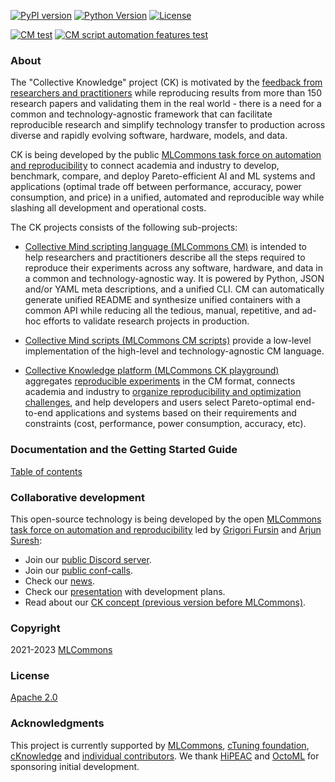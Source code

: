 [![PyPI version](https://badge.fury.io/py/cmind.svg)](https://pepy.tech/project/cmind)
[![Python Version](https://img.shields.io/badge/python-3+-blue.svg)](https://github.com/mlcommons/ck/tree/master/cm/cmind)
[![License](https://img.shields.io/badge/License-Apache%202.0-green)](LICENSE.md)

[![CM test](https://github.com/mlcommons/ck/actions/workflows/test-cm.yml/badge.svg)](https://github.com/mlcommons/ck/actions/workflows/test-cm.yml)
[![CM script automation features test](https://github.com/mlcommons/ck/actions/workflows/test-cm-script-features.yml/badge.svg)](https://github.com/mlcommons/ck/actions/workflows/test-cm-script-features.yml)

### About

The "Collective Knowledge" project (CK) is motivated by the [feedback from researchers and practitioners](https://learning.acm.org/techtalks/reproducibility)
while reproducing results from more than 150 research papers and validating them in the real world - 
there is a need for a common and technology-agnostic framework
that can facilitate reproducible research and simplify technology transfer to production
across diverse and rapidly evolving software, hardware, models, and data.

CK is being developed by the public [MLCommons task force on automation and reproducibility](docs/taskforce.md) 
to connect academia and industry to develop, benchmark, compare, and deploy Pareto-efficient AI and ML systems and applications 
(optimal trade off between performance, accuracy, power consumption, and price)
in a unified, automated and reproducible way while slashing all development and operational costs.

The CK projects consists of the following sub-projects:

* [Collective Mind scripting language (MLCommons CM)](cm) 
  is intended to help researchers and practitioners
  describe all the steps required to reproduce their experiments across any software, hardware, and data
  in a common and technology-agnostic way.
  It is powered by Python, JSON and/or YAML meta descriptions, and a unified CLI.
  CM can automatically generate unified README and synthesize unified containers with a common API
  while reducing all the tedious, manual, repetitive, and ad-hoc efforts to validate research projects in production.

* [Collective Mind scripts (MLCommons CM scripts)](cm-mlops/script) 
  provide a low-level implementation of the high-level and technology-agnostic CM language.

* [Collective Knowledge platform (MLCommons CK playground)](platform) 
  aggregates [reproducible experiments](https://access.cknowledge.org/playground/?action=experiments) 
  in the CM format, connects academia and industry to 
  [organize reproducibility and optimization challenges]( https://github.com/mlcommons/ck/tree/master/cm-mlops/challenge ),
  and help developers and users select Pareto-optimal end-to-end applications and systems based on their requirements and constraints
  (cost, performance, power consumption, accuracy, etc).

### Documentation and the Getting Started Guide

[Table of contents](docs/README.md)

### Collaborative development

This open-source technology is being developed by the open
[MLCommons task force on automation and reproducibility](docs/taskforce.md)
led by [Grigori Fursin](https://cKnowledge.org/gfursin) and
[Arjun Suresh](https://www.linkedin.com/in/arjunsuresh):

* Join our [public Discord server](https://discord.gg/JjWNWXKxwT).
* Join our [public conf-calls](https://docs.google.com/document/d/1zMNK1m_LhWm6jimZK6YE05hu4VH9usdbKJ3nBy-ZPAw).
* Check our [news](docs/news.md).
* Check our [presentation](https://doi.org/10.5281/zenodo.7871070) with development plans.
* Read about our [CK concept (previous version before MLCommons)](https://arxiv.org/abs/2011.01149).

### Copyright

2021-2023 [MLCommons](https://mlcommons.org)

### License

[Apache 2.0](LICENSE.md)

### Acknowledgments

This project is currently supported by [MLCommons](https://mlcommons.org), [cTuning foundation](https://www.linkedin.com/company/ctuning-foundation),
[cKnowledge](https://www.linkedin.com/company/cknowledge) and [individual contributors](https://github.com/mlcommons/ck/blob/master/CONTRIBUTING.md).
We thank [HiPEAC](https://hipeac.net) and [OctoML](https://octoml.ai) for sponsoring initial development.
